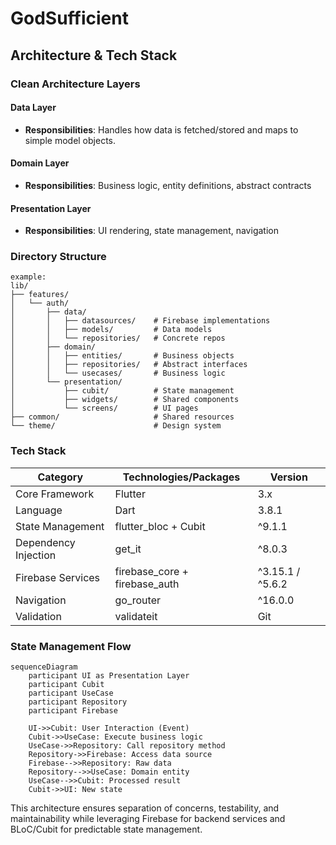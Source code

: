 # GodSufficient

## Architecture & Tech Stack

### Clean Architecture Layers

#### Data Layer
- **Responsibilities**: Handles how data is fetched/stored and maps to simple model objects.

#### Domain Layer
- **Responsibilities**: Business logic, entity definitions, abstract contracts

#### Presentation Layer
- **Responsibilities**: UI rendering, state management, navigation

### Directory Structure
```plaintext
example:
lib/
├── features/
│   └── auth/
│       ├── data/
│       │   ├── datasources/    # Firebase implementations
│       │   ├── models/         # Data models
│       │   └── repositories/   # Concrete repos
│       ├── domain/
│       │   ├── entities/       # Business objects
│       │   ├── repositories/   # Abstract interfaces
│       │   └── usecases/       # Business logic
│       └── presentation/
│           ├── cubit/          # State management
│           ├── widgets/        # Shared components
│           └── screens/        # UI pages
├── common/                     # Shared resources
└── theme/                      # Design system
```

### Tech Stack

| Category           | Technologies/Packages       | Version   |
|--------------------|-----------------------------|-----------|
| Core Framework     | Flutter                     | 3.x       |
| Language           | Dart                        | 3.8.1     |
| State Management   | flutter_bloc + Cubit        | ^9.1.1    |
| Dependency Injection | get_it                    | ^8.0.3    |
| Firebase Services  | firebase_core + firebase_auth | ^3.15.1 / ^5.6.2 |
| Navigation         | go_router                   | ^16.0.0   |
| Validation         | validateit                  | Git       |

### State Management Flow
```mermaid
sequenceDiagram
    participant UI as Presentation Layer
    participant Cubit
    participant UseCase
    participant Repository
    participant Firebase
    
    UI->>Cubit: User Interaction (Event)
    Cubit->>UseCase: Execute business logic
    UseCase->>Repository: Call repository method
    Repository->>Firebase: Access data source
    Firebase-->>Repository: Raw data
    Repository-->>UseCase: Domain entity
    UseCase-->>Cubit: Processed result
    Cubit->>UI: New state
```

This architecture ensures separation of concerns, testability, and maintainability while leveraging Firebase for backend services and BLoC/Cubit for predictable state management.
